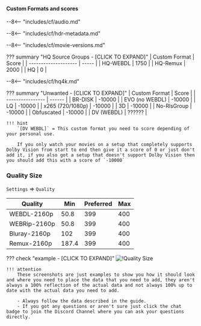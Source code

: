 #### Custom Formats and scores

--8<-- "includes/cf/audio.md"

--8<-- "includes/cf/hdr-metadata.md"

--8<-- "includes/cf/movie-versions.md"

??? summary "HQ Source Groups - [CLICK TO EXPAND]"
    | Custom Format        | Score |
    | -------------------- | ----- |
    | HQ-WEBDL             | 1750  |
    | HQ-Remux             | 2000  |
    | HQ                   |    0  |

--8<-- "includes/cf/hq4k.md"

??? summary "Unwanted - [CLICK TO EXPAND]"
    | Custom Format    | Score  |
    | ---------------- | ------ |
    | BR-DISK          | -10000 |
    | EVO (no WEBDL)   | -10000 |
    | LQ               | -10000 |
    | x265 (720/1080p) | -10000 |
    | 3D               | -10000 |
    | No-RlsGroup      | -10000 |
    | Obfuscated       | -10000 |
    | DV (WEBDL)       | ?????? |

    !!! hint
        `[DV WEBDL]` = This custom format you need to score depending of your personal use.

        If you only watch your movies on a setup that completely supports Dolby Vision from start to end then give it a score of 0 or just don't add it, if you also got a setup that doesn't support Dolby Vision then you should add this with a score of `-10000`

### Quality Size

`Settings` => `Quality`

| Quality        | Min   | Preferred | Max |
| -------------- | ----- | --------- | --- |
| WEBDL-2160p    |  50.8 |       399 | 400 |
| WEBRip-2160p   |  50.8 |       399 | 400 |
| Bluray-2160p   | 102   |       399 | 400 |
| Remux-2160p    | 187.4 |       399 | 400 |

??? check "example - [CLICK TO EXPAND]"
    ![!Quality Size](images/uhd-quality-size.png)

    !!! attention
        These screenshots are just examples to show you how it should look and where you need to place the data that you need to add, they aren't always a 100% reflection of the actual data and not always 100% up to date with the actual data you need to add.

        - Always follow the data described in the guide.
        - If you got any questions or aren't sure just click the chat badge to join the Discord Channel where you can ask your questions directly.